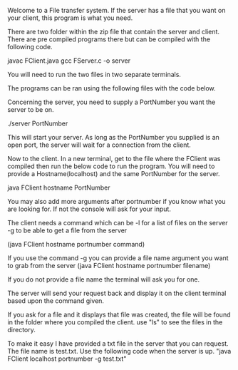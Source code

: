 Welcome to a File transfer system. If the server has a file that you want on your client, this program is what you need.

There are two folder within the zip file that contain the server and client. There are pre compiled programs there but can be compiled with the following code.

javac FClient.java
gcc FServer.c -o server

You will need to run the two files in two separate terminals.

The programs can be ran using the following files with the code below.

Concerning the server, you need to supply a PortNumber you want the server to be on.

./server PortNumber

This will start your server. As long as the PortNumber you supplied is an open port, the server will wait for a connection from the client.

Now to the client. In a new terminal, get to the file where the FClient was
compiled then run the below code to run the program. You will need to provide a Hostname(localhost) and the same PortNumber for the server. 

java FClient hostname PortNumber

You may also add more arguments after portnumber if you know what you are looking for. If not the console will ask for your input.

The client needs a command which can be 
-l  for a list of files on the server 
-g  to be able to get a file from the server

(java FClient hostname portnumber command)

If you use the command -g you can provide a file name argument you want to grab from the server
(java FClient hostname portnumber filename)

If you do not provide a file name the terminal will ask you for one.

The server will send your request back and display it on the client terminal based upon the command given.  
 
 If you ask for a file and it displays that file was created, the file will be found in the folder where you compiled the client. use "ls" to see the files in the directory.   

To make it easy I have provided a txt file in the server that you can request. The file name is test.txt. Use the following code when the server is up.
"java FClient localhost portnumber -g test.txt"


